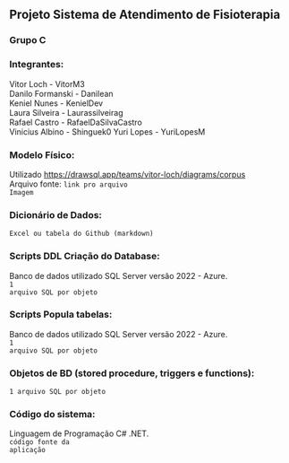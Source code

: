 ## Projeto Sistema de Atendimento de Fisioterapia

### Grupo C

### Integrantes:
Vitor Loch - VitorM3<br>
Danilo Formanski - Danilean<br>
Keniel Nunes - KenielDev<br>
Laura Silveira - Laurassilveirag<br>
Rafael Castro - RafaelDaSilvaCastro<br>
Vinicius Albino - Shinguek0
Yuri Lopes - YuriLopesM



### Modelo Físico:
Utilizado https://drawsql.app/teams/vitor-loch/diagrams/corpus<br>
Arquivo fonte: <code>link pro arquivo</code><br>
<code>Imagem</code>
  
### Dicionário de Dados:
<code>Excel ou tabela do Github (markdown)</code>

### Scripts DDL Criação do Database:
Banco de dados utilizado SQL Server versão 2022 - Azure.<br>
<code>1 arquivo SQL por objeto</code>

### Scripts Popula tabelas:
Banco de dados utilizado SQL Server versão 2022 - Azure.<br>
<code>1 arquivo SQL por objeto</code>

### Objetos de BD (stored procedure, triggers e functions):
<code>1 arquivo SQL por objeto</code>
  
### Código do sistema:
Linguagem de Programação C# .NET.<br>
<code>código fonte da aplicação</code>